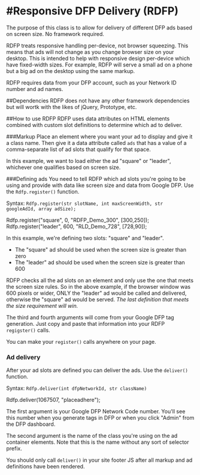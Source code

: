 #Responsive DFP Delivery (RDFP)
====

The purpose of this class is to allow for delivery of different DFP ads based on screen size. No framework required.

RDFP treats responsive handling per-device, not browser squeezing. This means that ads will not change as you change browser size on your desktop. This is intended to help with responsive design per-device which have fixed-width sizes. For example, RDFP will serve a small ad on a phone but a big ad on the desktop using the same markup.

RDFP requires data from your DFP account, such as your Network ID number and ad names.

##Dependencies
RDFP does not have any other framework dependencies but will wortk with the likes of jQuery, Prototype, etc.

##How to use RDFP
RDFP uses data attributes on HTML elements combined with custom slot definitions to determine which ad to deliver.

###Markup
Place an element where you want your ad to display and give it a class name. Then give it a data attribute called `ads` that has a value of a comma-separate list of ad slots that qualify for that space.

  <div class="placeadhere" data-ads="square,leader"></div>
  
In this example, we want to load either the ad "square" or "leader", whichever one qualifies based on screen size.


###Defining ads
You need to tell RDFP which ad slots you're going to be using and provide with data like screen size and data from Google DFP. Use the `Rdfp.register()` function.

Syntax: `Rdfp.register(str slotName, int maxScreenWidth, str googleAdId, array adSize);`

  Rdfp.register("square", 0, "RDFP_Demo_300", [300,250]);
  Rdfp.register("leader", 600, "RLD_Demo_728", [728,90]);
  
In this example, we're defining two slots: "square" and "leader".
- The "square" ad should be used when the screen size is greater than zero
- The "leader" ad should be used when the screen size is greater than 600

RDFP checks all the ad slots on an element and only use the one that meets the screen size rules. So in the above example, if the browser window was 600 pixels or wider, ONLY the "leader" ad would be called and delivered, otherwise the "square" ad would be served. *The last definition that meets the size requirement will win.*

The third and fourth arguments will come from your Google DFP tag generation. Just copy and paste that information into your RDFP `regigster()` calls.

You can make your `register()` calls anywhere on your page.


### Ad delivery
After your ad slots are defined you can deliver the ads. Use the `deliver()` function.

Syntax: `Rdfp.deliver(int dfpNetworkId, str className)`

  Rdfp.deliver(1067507, "placeadhere");
  
The first argument is your Google DFP Network Code number. You'll see this number when you generate tags in DFP or when you click "Admin" from the DFP dashboard.

The second argument is the name of the class you're using on the ad container elements. Note that this is the name without any sort of selector prefix.

You should only call `deliver()` in your site footer JS after all markup and ad definitions have been rendered.




